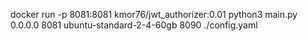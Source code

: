 docker run -p 8081:8081 kmor76/jwt_authorizer:0.01 python3 main.py 0.0.0.0 8081 ubuntu-standard-2-4-60gb 8090 ./config.yaml
